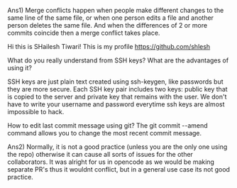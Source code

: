 Ans1) Merge conflicts happen when people make different changes to the same line of the same file, or when one person edits a file and another person deletes the same file. And when the differences of 2 or more commits coincide then a merge conflict takes place.

Hi this is SHailesh Tiwari!
This is my profile https://github.com/shlesh

What do you really understand from SSH keys? What are the advantages of using it?

SSH keys are just plain text created using ssh-keygen, like passwords but they are more secure. Each SSH key pair includes two keys: public key that is copied to the server and private key that remains with the user.
We don't have to write your username and password everytime
ssh keys are almost impossible to hack.

How to edit last commit message using git?
The git commit --amend command allows you to change the most recent commit message.

Ans2) Normally, it is not a good practice (unless you are the only one using the repo) otherwise it can cause all sorts of issues for the other collaborators. It was alright for us in opencode as we would be making separate PR's thus it wouldnt conflict, but in a general use case its not good practice.

